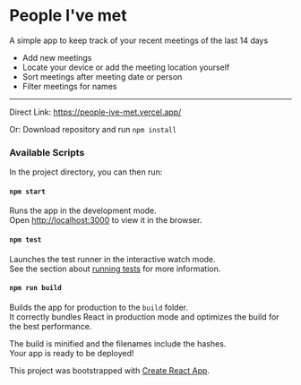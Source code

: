 # People I've met

A simple app to keep track of your recent meetings of the last 14 days

- Add new meetings
- Locate your device or add the meeting location yourself
- Sort meetings after meeting date or person
- Filter meetings for names

---

Direct Link: https://people-ive-met.vercel.app/

Or:
Download repository and run
`npm install`

### Available Scripts

In the project directory, you can then run:

#### `npm start`

Runs the app in the development mode.<br />
Open [http://localhost:3000](http://localhost:3000) to view it in the browser.

#### `npm test`

Launches the test runner in the interactive watch mode.<br />
See the section about [running tests](https://facebook.github.io/create-react-app/docs/running-tests) for more information.

#### `npm run build`

Builds the app for production to the `build` folder.<br />
It correctly bundles React in production mode and optimizes the build for the best performance.

The build is minified and the filenames include the hashes.<br />
Your app is ready to be deployed!

This project was bootstrapped with [Create React App](https://github.com/facebook/create-react-app).
